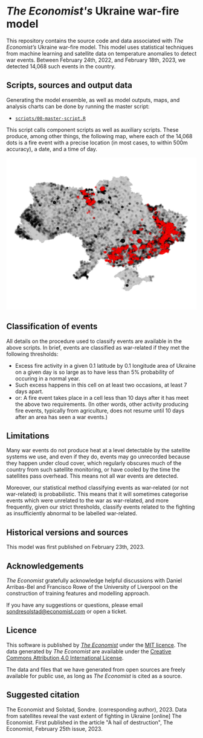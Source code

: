 # *The Economist's* Ukraine war-fire model

This repository contains the source code and data associated with *The Economist’s* Ukraine war-fire model. This model uses statistical techniques from machine learning and satellite data on temperature anomalies to detect war events. Between February 24th, 2022, and February 18th, 2023, we detected 14,068 such events in the country.  

## Scripts, sources and output data

Generating the model ensemble, as well as model outputs, maps, and analysis charts can be done by running the master script: 

* [`scripts/00-master-script.R`](00-master-script.R)

This script calls component scripts as well as auxiliary scripts. These produce, among other things, the following map, where each of the 14,068 dots is a fire event with a precise location (in most cases, to within 500m accuracy), a date, and a time of day.

![Chart of fire events assessed as war-related](plots/ukraine_fire_map.png)  

## Classification of events

All details on the procedure used to classify events are available in the above scripts. In brief, events are classified as war-related if they met the following thresholds:
* Excess fire activity in a given 0.1 latitude by 0.1 longitude area of Ukraine on a given day is so large as to have less than 5% probability of occuring in a normal year.
* Such excess happens in this cell on at least two occasions, at least 7 days apart.
* or: A fire event takes place in a cell less than 10 days after it has meet the above two requirements. (In other words, other activity producing fire events, typically from agriculture, does not resume until 10 days after an area has seen a war events.)

## Limitations

Many war events do not produce heat at a level detectable by the satellite systems we use, and even if they do, events may go unrecorded because they happen under cloud cover, which regularly obscures much of the country from such satellite monitoring, or have cooled by the time the satellites pass overhead. This means not all war events are detected. 

Moreover, our statistical method classifying events as war-related (or not war-related) is probabilistic. This means that it will sometimes categorise events which were unrelated to the war as war-related, and more frequently, given our strict thresholds, classify events related to the fighting as insufficiently abnormal to be labelled war-related. 

## Historical versions and sources
This model was first published on February 23th, 2023. 

## Acknowledgements

*The Economist* gratefully acknowledge helpful discussions with Daniel Arribas-Bel and Francisco Rowe of the University of Liverpool on the construction of training features and modelling approach.

If you have any suggestions or questions, please email [sondresolstad@economist.com](mailto:sondresolstad@economist.com) or open a ticket.

## Licence

This software is published by [*The Economist*](https://www.economist.com) under the [MIT licence](https://opensource.org/licenses/MIT). The data generated by *The Economist* are available under the [Creative Commons Attribution 4.0 International License](https://creativecommons.org/licenses/by/4.0/).

The data and files that we have generated from open sources are freely available for public use, as long as *The Economist* is cited as a source.

## Suggested citation
The Economist and Solstad, Sondre. (corresponding author), 2023. Data from satellites reveal the vast extent of fighting in Ukraine [online] The Economist. First published in the article "A hail of destruction", The Economist, February 25th issue, 2023.
